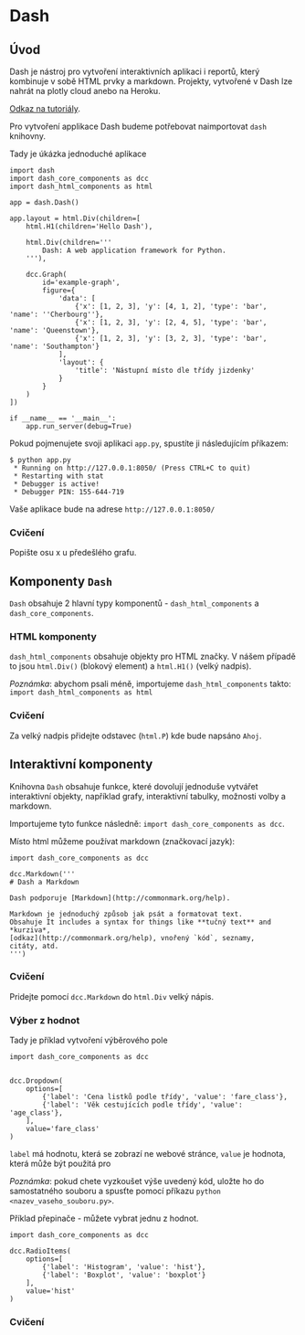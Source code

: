 # Dash

## Úvod

Dash je nástroj pro vytvoření interaktivních aplikaci i reportů, který kombinuje v sobě HTML prvky a markdown.
Projekty, vytvořené v Dash lze nahrát na plotly cloud anebo na Heroku.

[Odkaz na tutoriály](https://plot.ly/dash/).

Pro vytvoření applikace Dash budeme potřebovat naimportovat `dash` knihovny.

Tady je úkázka jednoduché aplikace
```
import dash
import dash_core_components as dcc
import dash_html_components as html

app = dash.Dash()

app.layout = html.Div(children=[
    html.H1(children='Hello Dash'),

    html.Div(children='''
        Dash: A web application framework for Python.
    '''),

    dcc.Graph(
        id='example-graph',
        figure={
            'data': [
                {'x': [1, 2, 3], 'y': [4, 1, 2], 'type': 'bar', 'name': ''Cherbourg''},
                {'x': [1, 2, 3], 'y': [2, 4, 5], 'type': 'bar', 'name': 'Queenstown'},
                {'x': [1, 2, 3], 'y': [3, 2, 3], 'type': 'bar', 'name': 'Southampton'}
            ],
            'layout': {
                'title': 'Nástupní místo dle třídy jizdenky'
            }
        }
    )
])

if __name__ == '__main__':
    app.run_server(debug=True)
```

Pokud pojmenujete svoji aplikaci `app.py`, spustíte ji následujícím příkazem:
```
$ python app.py
 * Running on http://127.0.0.1:8050/ (Press CTRL+C to quit)
 * Restarting with stat
 * Debugger is active!
 * Debugger PIN: 155-644-719
```
Vaše aplikace bude na adrese `http://127.0.0.1:8050/`

### Cvičení

Popište osu x u předešlého grafu.

## Komponenty `Dash`

`Dash` obsahuje 2 hlavní typy komponentů - `dash_html_components` a `dash_core_components`.

### HTML komponenty

`dash_html_components` obsahuje objekty pro HTML značky. V nášem případě  to jsou `html.Div()` (blokový element) a
`html.H1()` (velký nadpis).

*Poznámka*: abychom psali méně, importujeme `dash_html_components` takto: `import dash_html_components as html`

### Cvičení

Za velký nadpis přidejte odstavec (`html.P`) kde bude napsáno `Ahoj`.
 

 
## Interaktivní komponenty

Knihovna `Dash` obsahuje funkce, které dovolují jednoduše vytvářet interaktivní objekty, například grafy, interaktivní tabulky, možnosti volby a markdown.

Importujeme tyto funkce následně: `import dash_core_components as dcc`.

Místo html můžeme používat markdown (značkovací jazyk):

```
import dash_core_components as dcc

dcc.Markdown('''
# Dash a Markdown

Dash podporuje [Markdown](http://commonmark.org/help).

Markdown je jednoduchý způsob jak psát a formatovat text.
Obsahuje It includes a syntax for things like **tučný text** and *kurziva*,
[odkaz](http://commonmark.org/help), vnořený `kód`, seznamy,
citáty, atd.
''')
```

### Cvičení

Pridejte pomocí `dcc.Markdown` do `html.Div` velký nápis.

### Výber z hodnot

Tady je příklad vytvoření výběrového pole
```
import dash_core_components as dcc


dcc.Dropdown(
    options=[
        {'label': 'Cena listků podle třídy', 'value': 'fare_class'},
        {'label': 'Věk cestujících podle třídy', 'value': 'age_class'},
    ],
    value='fare_class'
)
```
`label` má hodnotu, která se zobrazí ne webové stránce, `value` je hodnota, která může být použitá pro 

*Poznámka*: pokud chete vyzkoušet výše uvedený kód, uložte ho do samostatného souboru a spusťte pomocí příkazu `python <nazev_vaseho_souboru.py>`.


Příklad přepinače - můžete vybrat jednu z hodnot.
```
import dash_core_components as dcc

dcc.RadioItems(
    options=[
        {'label': 'Histogram', 'value': 'hist'},
        {'label': 'Boxplot', 'value': 'boxplot'}
    ],
    value='hist'
)
```

### Cvičení
 
